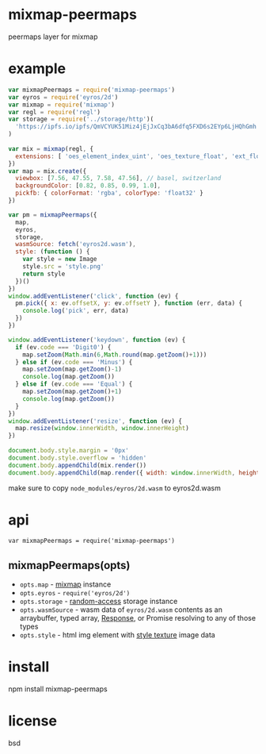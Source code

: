 # mixmap-peermaps

peermaps layer for mixmap

# example

``` js
var mixmapPeermaps = require('mixmap-peermaps')
var eyros = require('eyros/2d')
var mixmap = require('mixmap')
var regl = require('regl')
var storage = require('../storage/http')(
  'https://ipfs.io/ipfs/QmVCYUK51Miz4jEjJxCq3bA6dfq5FXD6s2EYp6LjHQhGmh'
)
 
var mix = mixmap(regl, {
  extensions: [ 'oes_element_index_uint', 'oes_texture_float', 'ext_float_blend' ]
})
var map = mix.create({ 
  viewbox: [7.56, 47.55, 7.58, 47.56], // basel, switzerland
  backgroundColor: [0.82, 0.85, 0.99, 1.0],
  pickfb: { colorFormat: 'rgba', colorType: 'float32' }
})

var pm = mixmapPeermaps({
  map,
  eyros,
  storage,
  wasmSource: fetch('eyros2d.wasm'),
  style: (function () {
    var style = new Image
    style.src = 'style.png'
    return style
  })()
})
window.addEventListener('click', function (ev) {
  pm.pick({ x: ev.offsetX, y: ev.offsetY }, function (err, data) {
    console.log('pick', err, data)
  })
})

window.addEventListener('keydown', function (ev) {
  if (ev.code === 'Digit0') {
    map.setZoom(Math.min(6,Math.round(map.getZoom()+1)))
  } else if (ev.code === 'Minus') {
    map.setZoom(map.getZoom()-1)
    console.log(map.getZoom())
  } else if (ev.code === 'Equal') {
    map.setZoom(map.getZoom()+1)
    console.log(map.getZoom())
  }
})
window.addEventListener('resize', function (ev) {
  map.resize(window.innerWidth, window.innerHeight)
})
 
document.body.style.margin = '0px'
document.body.style.overflow = 'hidden'
document.body.appendChild(mix.render())
document.body.appendChild(map.render({ width: window.innerWidth, height: window.innerHeight }))
```

make sure to copy `node_modules/eyros/2d.wasm` to eyros2d.wasm

# api

```
var mixmapPeermaps = require('mixmap-peermaps')
```

## mixmapPeermaps(opts)

* `opts.map` - [mixmap][] instance
* `opts.eyros` - `require('eyros/2d')`
* `opts.storage` - [random-access][] storage instance
* `opts.wasmSource` - wasm data of `eyros/2d.wasm` contents as an arraybuffer,
  typed array, [Response][], or Promise resolving to any of those types
* `opts.style` - html img element with [style texture][georender-style2png] image data

[mixmap]: https://github.com/substack/mixmap
[random-access]: https://github.com/random-access-storage
[georender-style2png]: https://github.com/peermaps/georender-style2png
[Response]: https://developer.mozilla.org/en-US/docs/Web/API/Response

# install

npm install mixmap-peermaps

# license

bsd
